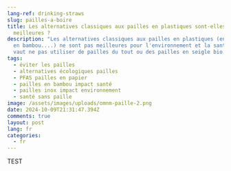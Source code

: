 ```yaml
---
lang-ref: drinking-straws
slug: pailles-a-boire
title: Les alternatives classiques aux pailles en plastiques sont-elles vraiment
  meilleures ?
description: "Les alternatives classiques aux pailles en plastiques (en papier,
  en bambou....) ne sont pas meilleures pour l'environnement et la santé. Mieux
  vaut ne pas utiliser de pailles du tout ou des pailles en seigle bio. "
tags:
  - éviter les pailles
  - alternatives écologiques pailles
  - PFAS pailles en papier
  - pailles en bambou impact santé
  - pailles inox impact environnement
  - santé sans paille
image: /assets/images/uploads/omnm-paille-2.png
date: 2024-10-09T21:31:47.394Z
comments: true
layout: post
lang: fr
categories:
  - fr
---
```

TEST